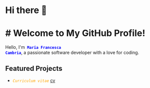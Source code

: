 # Hi there 👋
# # Welcome to My GitHub Profile!

Hello, I'm<code style="color:blue"> **Maria Francesca Cambria**</code>, a passionate software developer with a love for coding.

## Featured Projects

- <code style="color:orange">*Curriculum vitae*</code>
[cv](https://github.com/Fra2406/Fra2406/tree/main/cv)
<!--
**Fra2406/Fra2406** is a ✨ _special_ ✨ repository because its `README.md` (this file) appears on your GitHub profile.

Here are some ideas to get you started:

- 🔭 I’m currently working on ...
- 🌱 I’m currently learning ...
- 👯 I’m looking to collaborate on ...
- 🤔 I’m looking for help with ...
- 💬 Ask me about ...
- 📫 How to reach me: ...
- 😄 Pronouns: ...
- ⚡ Fun fact: ...
-->
